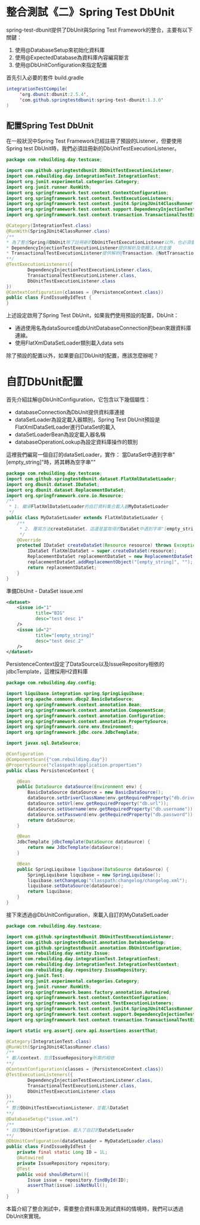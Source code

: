 # 整合測試《二》Spring Test DbUnit

spring-test-dbunit提供了DbUnit與Spring Test Framework的整合，主要有以下關鍵：
1. 使用@DatabaseSetup來初始化資料庫
2. 使用@ExpectedDatabase為資料庫內容編寫斷言
3. 使用@DbUnitConfiguration來指定配置

首先引入必要的套件
build.gradle
```java
integrationTestCompile(
     'org.dbunit:dbunit:2.5.4',
     'com.github.springtestdbunit:spring-test-dbunit:1.3.0'
)
```

## 配置Spring Test DbUnit

在一般狀況中Spring Test Framework已經註冊了預設的Listener，但要使用Spring test DbUnit時，我們必須註冊新的DbUnitTestExecutionListener。
```java
package com.rebuilding.day.testcase;

import com.github.springtestdbunit.DbUnitTestExecutionListener;
import com.rebuilding.day.integrationTest.IntegrationTest;
import org.junit.experimental.categories.Category;
import org.junit.runner.RunWith;
import org.springframework.test.context.ContextConfiguration;
import org.springframework.test.context.TestExecutionListeners;
import org.springframework.test.context.junit4.SpringJUnit4ClassRunner;
import org.springframework.test.context.support.DependencyInjectionTestExecutionListener;
import org.springframework.test.context.transaction.TransactionalTestExecutionListener;

@Category(IntegrationTest.class)
@RunWith(SpringJUnit4ClassRunner.class)
/**
* 為了整合Spring與DbUnit除了註冊新的DbUnitTestExecutionListener以外，也必須重新註冊所有Listener
* DependencyInjectionTestExecutionListener提供解析及依賴注入的支援
* TransactionalTestExecutionListener提供解析@Transaction、@NotTransactional、@Rollback等交易管理
**/
@TestExecutionListeners({
        DependencyInjectionTestExecutionListener.class,
        TransactionalTestExecutionListener.class,
        DbUnitTestExecutionListener.class
})
@ContextConfiguration(classes = {PersistenceContext.class})
public class FindIssueByIdTest {
}
```

上述設定啟用了Spring Test DbUnit，如果我們使用預設的配置，DbUnit：
- 通過使用名為dataSource或dbUnitDatabaseConnection的bean來跟資料庫連線。
- 使用FlatXmlDataSetLoader類別載入data sets

除了預設的配置以外，如果要自訂DbUnit的配置，應該怎麼辦呢？

# 自訂DbUnit配置

首先介紹註解@DbUnitConfiguration，它包含以下幾個屬性：
- databaseConnection為DbUnit提供資料庫連接
- dataSetLoader為設定載入器類別，Spring Test DbUnit預設是FlatXmlDataSetLoader進行DataSet的載入
- dataSetLoaderBean為設定載入器名稱
- databaseOperationLookup為設定資料庫操作的類別

這裡我們編寫一個自訂的dataSetLoader，實作：
當DataSet中遇到字串"\[empty_string\]"時，將其轉為空字串""
```java
package com.rebuilding.day.testcase;
import com.github.springtestdbunit.dataset.FlatXmlDataSetLoader;
import org.dbunit.dataset.IDataSet;
import org.dbunit.dataset.ReplacementDataSet;
import org.springframework.core.io.Resource;
/**
 * 1. 繼承FlatXmlDataSetLoader的自訂資料集合載入器MyDataSetLoader
 */
public class MyDataSetLoader extends FlatXmlDataSetLoader {
    /**
     * 2. 覆寫方法createDataSet，這邊是當取得的DataSet中遇到字串"[empty_string]"時，將其轉為空字串""
     */
    @Override
    protected IDataSet createDataSet(Resource resource) throws Exception {
        IDataSet flatXmlDataSet = super.createDataSet(resource);
        ReplacementDataSet replacementDataSet = new ReplacementDataSet(flatXmlDataSet);
        replacementDataSet.addReplacementObject("[empty_string]", "");
        return replacementDataSet;
    }
}
```

準備DbUnit - DataSet
issue.xml
```xml
<dataset>
    <issue id="1"
           title="BIG"
           desc="test desc 1"
    />
    <issue id="2"
           title="[empty_string]"
           desc="test desc 2"
    />
</dataset>
```

PersistenceContext設定了DataSource以及IssueRepository相依的jdbcTemplate，這裡採用H2資料庫
```java
package com.rebuilding.day.config;

import liquibase.integration.spring.SpringLiquibase;
import org.apache.commons.dbcp2.BasicDataSource;
import org.springframework.context.annotation.Bean;
import org.springframework.context.annotation.ComponentScan;
import org.springframework.context.annotation.Configuration;
import org.springframework.context.annotation.PropertySource;
import org.springframework.core.env.Environment;
import org.springframework.jdbc.core.JdbcTemplate;

import javax.sql.DataSource;

@Configuration
@ComponentScan({"com.rebuilding.day"})
@PropertySource("classpath:application.properties")
public class PersistenceContext {

    @Bean
    public DataSource dataSource(Environment env) {
        BasicDataSource dataSource = new BasicDataSource();
        dataSource.setDriverClassName(env.getRequiredProperty("db.driver"));
        dataSource.setUrl(env.getRequiredProperty("db.url"));
        dataSource.setUsername(env.getRequiredProperty("db.username"));
        dataSource.setPassword(env.getRequiredProperty("db.password"));
        return dataSource;
    }

    @Bean
    JdbcTemplate jdbcTemplate(DataSource dataSource) {
        return new JdbcTemplate(dataSource);
    }

    @Bean
    public SpringLiquibase liquibase(DataSource dataSource) {
        SpringLiquibase liquibase = new SpringLiquibase();
        liquibase.setChangeLog("classpath:changelog/changelog.xml");
        liquibase.setDataSource(dataSource);
        return liquibase;
    }
}
```

接下來透過@DbUnitConfiguration，來載入自訂的MyDataSetLoader
```java
package com.rebuilding.day.testcase;

import com.github.springtestdbunit.DbUnitTestExecutionListener;
import com.github.springtestdbunit.annotation.DatabaseSetup;
import com.github.springtestdbunit.annotation.DbUnitConfiguration;
import com.rebuilding.day.entity.Issue;
import com.rebuilding.day.integrationTest.IntegrationTest;
import com.rebuilding.day.integrationTest.IntegrationTestContext;
import com.rebuilding.day.repository.IssueRepository;
import org.junit.Test;
import org.junit.experimental.categories.Category;
import org.junit.runner.RunWith;
import org.springframework.beans.factory.annotation.Autowired;
import org.springframework.test.context.ContextConfiguration;
import org.springframework.test.context.TestExecutionListeners;
import org.springframework.test.context.junit4.SpringJUnit4ClassRunner;
import org.springframework.test.context.support.DependencyInjectionTestExecutionListener;
import org.springframework.test.context.transaction.TransactionalTestExecutionListener;

import static org.assertj.core.api.Assertions.assertThat;

@Category(IntegrationTest.class)
@RunWith(SpringJUnit4ClassRunner.class)
/**
* 載入context，包含IssueRepository所需的相依
**/
@ContextConfiguration(classes = {PersistenceContext.class})
@TestExecutionListeners({
        DependencyInjectionTestExecutionListener.class,
        TransactionalTestExecutionListener.class,
        DbUnitTestExecutionListener.class
})
/**
* 整合DbUnitTestExecutionListener，並載入DataSet
**/
@DatabaseSetup("issue.xml")
/**
* 自訂DbUnitConfigration，載入了自訂的DataSetLoader
**/
@DbUnitConfiguration(dataSetLoader = MyDataSetLoader.class)
public class FindIssueByIdTest {
    private final static Long ID = 1L;
    @Autowired
    private IssueRepository repository;
    @Test
    public void shouldReturn(){
        Issue issue = repository.findById(ID);
        assertThat(issue).isNotNull();
    }
}
```

本篇介紹了整合測試中，需要整合資料庫及測試資料的情境時，我們可以透過DbUnit來實現。